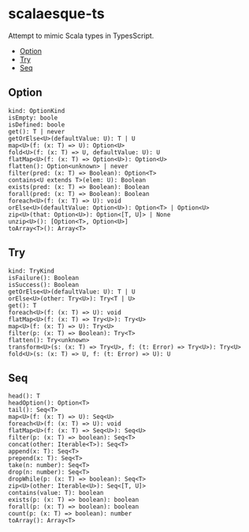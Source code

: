 # scalaesque-ts
Attempt to mimic Scala types in TypesScript.

* [Option](#option)  
* [Try](#try)  
* [Seq](#seq)  

## Option
    kind: OptionKind
    isEmpty: boole
    isDefined: boole
    get(): T | never
    getOrElse<U>(defaultValue: U): T | U
    map<U>(f: (x: T) => U): Option<U>
    fold<U>(f: (x: T) => U, defaultValue: U): U
    flatMap<U>(f: (x: T) => Option<U>): Option<U>
    flatten(): Option<unknown> | never
    filter(pred: (x: T) => Boolean): Option<T>
    contains<U extends T>(elem: U): Boolean
    exists(pred: (x: T) => Boolean): Boolean
    forall(pred: (x: T) => Boolean): Boolean
    foreach<U>(f: (x: T) => U): void
    orElse<U>(defaultValue: Option<U>): Option<T> | Option<U>
    zip<U>(that: Option<U>): Option<[T, U]> | None
    unzip<U>(): [Option<T>, Option<U>]
    toArray<T>(): Array<T>

## Try
    kind: TryKind
    isFailure(): Boolean
    isSuccess(): Boolean
    getOrElse<U>(defaultValue: U): T | U
    orElse<U>(other: Try<U>): Try<T | U>
    get(): T
    foreach<U>(f: (x: T) => U): void
    flatMap<U>(f: (x: T) => Try<U>): Try<U>
    map<U>(f: (x: T) => U): Try<U>
    filter(p: (x: T) => Boolean): Try<T>
    flatten(): Try<unknown>
    transform<U>(s: (x: T) => Try<U>, f: (t: Error) => Try<U>): Try<U>
    fold<U>(s: (x: T) => U, f: (t: Error) => U): U

## Seq
    head(): T
    headOption(): Option<T>
    tail(): Seq<T>
    map<U>(f: (x: T) => U): Seq<U>
    foreach<U>(f: (x: T) => U): void
    flatMap<U>(f: (x: T) => Seq<U>): Seq<U>
    filter(p: (x: T) => boolean): Seq<T>
    concat(other: Iterable<T>): Seq<T>
    append(x: T): Seq<T>
    prepend(x: T): Seq<T>
    take(n: number): Seq<T>
    drop(n: number): Seq<T>
    dropWhile(p: (x: T) => boolean): Seq<T>
    zip<U>(other: Iterable<U>): Seq<[T, U]>
    contains(value: T): boolean
    exists(p: (x: T) => boolean): boolean
    forall(p: (x: T) => boolean): boolean
    count(p: (x: T) => boolean): number
    toArray(): Array<T>
